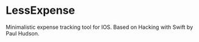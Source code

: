 # LessExpense
Minimalistic expense tracking tool for IOS.
Based on Hacking with Swift by Paul Hudson.
